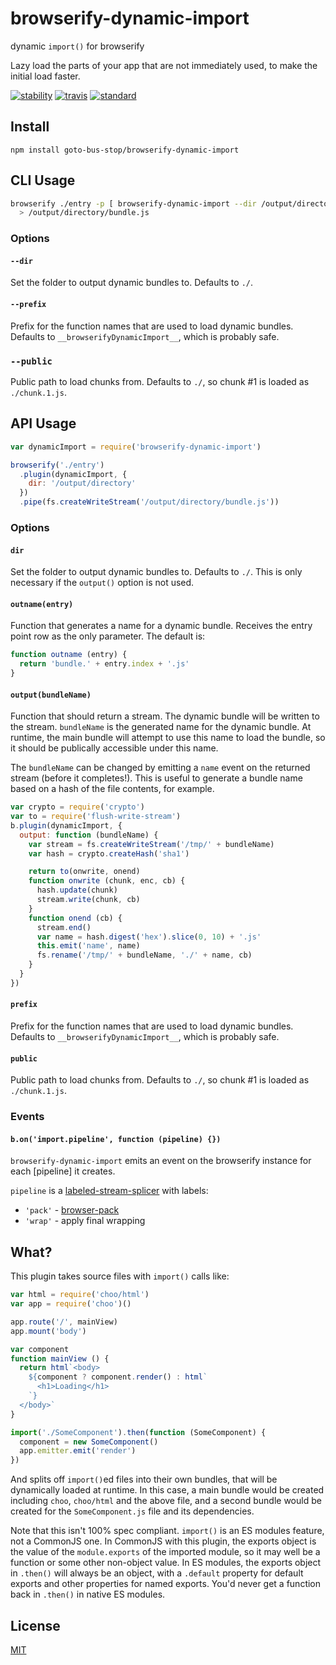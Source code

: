 # browserify-dynamic-import

dynamic `import()` for browserify

Lazy load the parts of your app that are not immediately used, to make the initial load faster.

[![stability][stability-image]][stability-url]
[![travis][travis-image]][travis-url]
[![standard][standard-image]][standard-url]

[stability-image]: https://img.shields.io/badge/stability-experimental-orange.svg?style=flat-square
[stability-url]: https://nodejs.org/api/documentation.html#documentation_stability_index
[travis-image]: https://img.shields.io/travis/goto-bus-stop/browserify-dynamic-import.svg?style=flat-square
[travis-url]: https://travis-ci.org/goto-bus-stop/browserify-dynamic-import
[standard-image]: https://img.shields.io/badge/code%20style-standard-brightgreen.svg?style=flat-square
[standard-url]: http://npm.im/standard

## Install

```
npm install goto-bus-stop/browserify-dynamic-import
```

## CLI Usage

```bash
browserify ./entry -p [ browserify-dynamic-import --dir /output/directory ]
  > /output/directory/bundle.js
```

### Options

#### `--dir`

Set the folder to output dynamic bundles to. Defaults to `./`.

#### `--prefix`

Prefix for the function names that are used to load dynamic bundles.
Defaults to `__browserifyDynamicImport__`, which is probably safe.

### `--public`

Public path to load chunks from.
Defaults to `./`, so chunk #1 is loaded as `./chunk.1.js`.

## API Usage

```js
var dynamicImport = require('browserify-dynamic-import')

browserify('./entry')
  .plugin(dynamicImport, {
    dir: '/output/directory'
  })
  .pipe(fs.createWriteStream('/output/directory/bundle.js'))
```

### Options

#### `dir`

Set the folder to output dynamic bundles to. Defaults to `./`.
This is only necessary if the `output()` option is not used.

#### `outname(entry)`

Function that generates a name for a dynamic bundle.
Receives the entry point row as the only parameter. The default is:

```js
function outname (entry) {
  return 'bundle.' + entry.index + '.js'
}
```

#### `output(bundleName)`

Function that should return a stream. The dynamic bundle will be written to the stream.
`bundleName` is the generated name for the dynamic bundle.
At runtime, the main bundle will attempt to use this name to load the bundle, so it should be publically accessible under this name.

The `bundleName` can be changed by emitting a `name` event on the returned stream (before it completes!).
This is useful to generate a bundle name based on a hash of the file contents, for example.

```js
var crypto = require('crypto')
var to = require('flush-write-stream')
b.plugin(dynamicImport, {
  output: function (bundleName) {
    var stream = fs.createWriteStream('/tmp/' + bundleName)
    var hash = crypto.createHash('sha1')

    return to(onwrite, onend)
    function onwrite (chunk, enc, cb) {
      hash.update(chunk)
      stream.write(chunk, cb)
    }
    function onend (cb) {
      stream.end()
      var name = hash.digest('hex').slice(0, 10) + '.js'
      this.emit('name', name)
      fs.rename('/tmp/' + bundleName, './' + name, cb)
    }
  }
})
```

#### `prefix`

Prefix for the function names that are used to load dynamic bundles.
Defaults to `__browserifyDynamicImport__`, which is probably safe.

#### `public`

Public path to load chunks from.
Defaults to `./`, so chunk #1 is loaded as `./chunk.1.js`.

### Events

#### `b.on('import.pipeline', function (pipeline) {})`

`browserify-dynamic-import` emits an event on the browserify instance for each [pipeline] it creates.

`pipeline` is a [labeled-stream-splicer](https://github.com/browserify/labeled-stream-splicer) with labels:

 - `'pack'` - [browser-pack](https://github.com/browserify/browser-pack)
 - `'wrap'` - apply final wrapping

## What?

This plugin takes source files with `import()` calls like:

```js
var html = require('choo/html')
var app = require('choo')()

app.route('/', mainView)
app.mount('body')

var component
function mainView () {
  return html`<body>
    ${component ? component.render() : html`
      <h1>Loading</h1>
    `}
  </body>`
}

import('./SomeComponent').then(function (SomeComponent) {
  component = new SomeComponent()
  app.emitter.emit('render')
})
```

And splits off `import()`ed files into their own bundles, that will be dynamically loaded at runtime.
In this case, a main bundle would be created including `choo`, `choo/html` and the above file, and a second bundle would be created for the `SomeComponent.js` file and its dependencies.

Note that this isn't 100% spec compliant.
`import()` is an ES modules feature, not a CommonJS one.
In CommonJS with this plugin, the exports object is the value of the `module.exports` of the imported module, so it may well be a function or some other non-object value.
In ES modules, the exports object in `.then()` will always be an object, with a `.default` property for default exports and other properties for named exports.
You'd never get a function back in `.then()` in native ES modules.

## License

[MIT](LICENSE.md)
